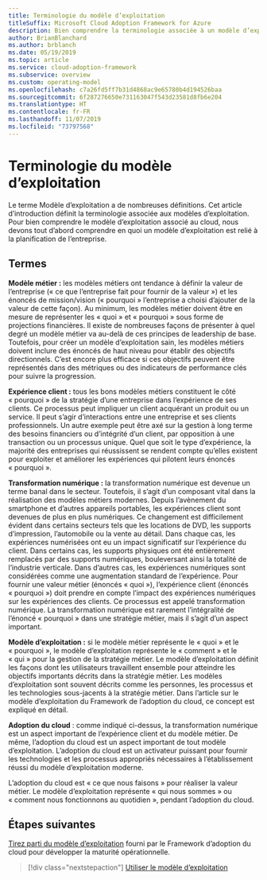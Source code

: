 ```yaml
---
title: Terminologie du modèle d’exploitation
titleSuffix: Microsoft Cloud Adoption Framework for Azure
description: Bien comprendre la terminologie associée à un modèle d’exploitation.
author: BrianBlanchard
ms.author: brblanch
ms.date: 05/19/2019
ms.topic: article
ms.service: cloud-adoption-framework
ms.subservice: overview
ms.custom: operating-model
ms.openlocfilehash: c7a26fd5ff7b31d4868ac9e65780b4d194526baa
ms.sourcegitcommit: 6f287276650e731163047f543d23581d8fb6e204
ms.translationtype: HT
ms.contentlocale: fr-FR
ms.lasthandoff: 11/07/2019
ms.locfileid: "73797568"
---
```

# <a name="operating-model-terminology"></a>Terminologie du modèle d’exploitation

Le terme Modèle d’exploitation a de nombreuses définitions. Cet article d’introduction définit la terminologie associée aux modèles d’exploitation. Pour bien comprendre le modèle d’exploitation associé au cloud, nous devons tout d’abord comprendre en quoi un modèle d’exploitation est relié à la planification de l’entreprise.

## <a name="terms"></a>Termes

**Modèle métier :** les modèles métiers ont tendance à définir la valeur de l’entreprise (« ce que l’entreprise fait pour fournir de la valeur ») et les énoncés de mission/vision (« pourquoi » l’entreprise a choisi d’ajouter de la valeur de cette façon). Au minimum, les modèles métier doivent être en mesure de représenter les « quoi » et « pourquoi » sous forme de projections financières. Il existe de nombreuses façons de présenter à quel degré un modèle métier va au-delà de ces principes de leadership de base. Toutefois, pour créer un modèle d’exploitation sain, les modèles métiers doivent inclure des énoncés de haut niveau pour établir des objectifs directionnels. C’est encore plus efficace si ces objectifs peuvent être représentés dans des métriques ou des indicateurs de performance clés pour suivre la progression.

**Expérience client :** tous les bons modèles métiers constituent le côté « pourquoi » de la stratégie d’une entreprise dans l’expérience de ses clients. Ce processus peut impliquer un client acquérant un produit ou un service. Il peut s’agir d’interactions entre une entreprise et ses clients professionnels. Un autre exemple peut être axé sur la gestion à long terme des besoins financiers ou d’intégrité d’un client, par opposition à une transaction ou un processus unique. Quel que soit le type d’expérience, la majorité des entreprises qui réussissent se rendent compte qu’elles existent pour exploiter et améliorer les expériences qui pilotent leurs énoncés « pourquoi ».

**Transformation numérique :** la transformation numérique est devenue un terme banal dans le secteur. Toutefois, il s’agit d’un composant vital dans la réalisation des modèles métiers modernes. Depuis l’avènement du smartphone et d’autres appareils portables, les expériences client sont devenues de plus en plus numériques. Ce changement est difficilement évident dans certains secteurs tels que les locations de DVD, les supports d’impression, l’automobile ou la vente au détail. Dans chaque cas, les expériences numérisées ont eu un impact significatif sur l’expérience du client. Dans certains cas, les supports physiques ont été entièrement remplacés par des supports numériques, bouleversant ainsi la totalité de l’industrie verticale. Dans d’autres cas, les expériences numériques sont considérées comme une augmentation standard de l’expérience. Pour fournir une valeur métier (énoncés « quoi »), l’expérience client (énoncés « pourquoi ») doit prendre en compte l’impact des expériences numériques sur les expériences des clients. Ce processus est appelé transformation numérique. La transformation numérique est rarement l’intégralité de l’énoncé « pourquoi » dans une stratégie métier, mais il s’agit d’un aspect important.

**Modèle d’exploitation :** si le modèle métier représente le « quoi » et le « pourquoi », le modèle d’exploitation représente le « comment » et le « qui » pour la gestion de la stratégie métier. Le modèle d’exploitation définit les façons dont les utilisateurs travaillent ensemble pour atteindre les objectifs importants décrits dans la stratégie métier. Les modèles d’exploitation sont souvent décrits comme les personnes, les processus et les technologies sous-jacents à la stratégie métier. Dans l’article sur le modèle d’exploitation du Framework de l’adoption du cloud, ce concept est expliqué en détail.

**Adoption du cloud** : comme indiqué ci-dessus, la transformation numérique est un aspect important de l’expérience client et du modèle métier. De même, l’adoption du cloud est un aspect important de tout modèle d’exploitation. L’adoption du cloud est un activateur puissant pour fournir les technologies et les processus appropriés nécessaires à l’établissement réussi du modèle d’exploitation moderne.

L’adoption du cloud est « ce que nous faisons » pour réaliser la valeur métier. Le modèle d’exploitation représente « qui nous sommes » ou « comment nous fonctionnons au quotidien », pendant l’adoption du cloud.

## <a name="next-steps"></a>Étapes suivantes

[Tirez parti du modèle d’exploitation](./index.md) fourni par le Framework d’adoption du cloud pour développer la maturité opérationnelle.

> [!div class="nextstepaction"]
> [Utiliser le modèle d’exploitation](./index.md)
